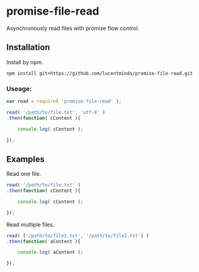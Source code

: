 # promise-file-read
Asynchronously read files with promise flow control.


## Installation

Install by npm.

```shell
npm install git+https://github.com/lucentminds/promise-file-read.git
```

### Useage:

```js
var read = require( 'promise-file-read' );

read( '/path/to/file.txt', 'utf-8' )
.then(function( cContent ){

    console.log( cContent );

});
```

## Examples

Read one file.

```js
read( '/path/to/file.txt' )
.then(function( cContent ){

    console.log( cContent );

});
```

Read multiple files.

```js
read( ['/path/to/file1.txt', '/path/to/file2.txt'] )
.then(function( aContent ){

    console.log( aContent );

});
```